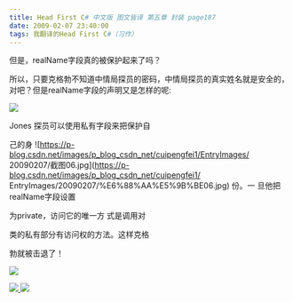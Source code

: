 ```yaml
---
title: Head First C# 中文版 图文皆译 第五章 封装 page187
date: 2009-02-07 23:40:00
tags: 我翻译的Head First C#（习作）
---
```

但是，realName字段真的被保护起来了吗？

所以，只要克格勃不知道中情局探员的密码，中情局探员的真实姓名就是安全的，对吧？但是realName字段的声明又是怎样的呢:

![](https://p-blog.csdn.net/images/p_blog_csdn_net/cuipengfei1/EntryImages/20090207/%E6%88%AA%E5%9B%BE05.jpg)

Jones  探员可以使用私有字段来把保护自

己的身  ![https://p-blog.csdn.net/images/p_blog_csdn_net/cuipengfei1/EntryImages/
20090207/截图06.jpg](https://p-blog.csdn.net/images/p_blog_csdn_net/cuipengfei1/
EntryImages/20090207/%E6%88%AA%E5%9B%BE06.jpg) 份。一  旦他把  realName字段设置

为private，访问它的唯一方  式是调用对

类的私有部分有访问权的方法。这样克格

勃就被击退了！

![](https://p-blog.csdn.net/images/p_blog_csdn_net/cuipengfei1/EntryImages/20090207/%E6%88%AA%E5%9B%BE07.jpg)



[ ![](https://profile.csdnimg.cn/5/2/5/3_cuipengfei1)
![](https://g.csdnimg.cn/static/user-reg-year/1x/11.png)
](https://blog.csdn.net/cuipengfei1)





